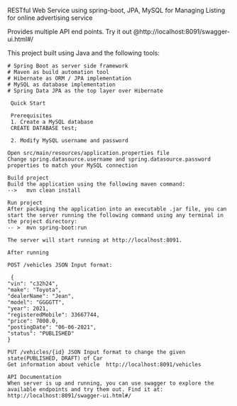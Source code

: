 RESTful Web Service using spring-boot, JPA, MySQL for Managing Listing for online advertising service

Provides multiple API end points. Try it out @http://localhost:8091/swagger-ui.html#/

This project built using Java and the following tools:

    # Spring Boot as server side framework
    # Maven as build automation tool
    # Hibernate as ORM / JPA implementation
    # MySQL as database implementation
    # Spring Data JPA as the top layer over Hibernate
     
     Quick Start

     Prerequisites
     1. Create a MySQL database
     CREATE DATABASE test;

     2. Modify MySQL username and password

    Open src/main/resources/application.properties file
    Change spring.datasource.username and spring.datasource.password properties to match your MySQL connection

    Build project
    Build the application using the following maven command:
    -->   mvn clean install

    Run project
    After packaging the application into an executable .jar file, you can start the server running the following command using any terminal in the project directory:
    -- >  mvn spring-boot:run

    The server will start running at http://localhost:8091.

    After running

    POST /vehicles JSON Input format:

     {
    "vin": "c32h24",
    "make": "Toyota",
    "dealerName": "Jean",
    "model": "GGGGTT",
    "year": 2021,
    "registeredMobile": 33667744,
    "price": 7000.0,
    "postingDate": "06-06-2021",
    "status": "PUBLISHED"
    }

    PUT /vehicles/{id} JSON Input format to change the given state(PUBLISHED, DRAFT) of Car
    Get information about vehicle  http://localhost:8091/vehicles

    API Documentation
    When server is up and running, you can use swagger to explore the available endpoints and try them out. Find it at: http://localhost:8091/swagger-ui.html#/








